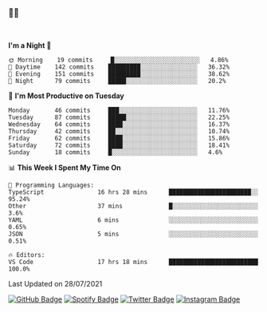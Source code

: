 ### 🤙🍺

<!-- <a href="https://github-readme-stats.vercel.app/api?username=hzak2xx&count_private=true&show_icons=true&theme=dracula">
  <img align="center" src="https://github-readme-stats.vercel.app/api?username=hzak2xx&count_private=true&show_icons=true&theme=dracula" />
</a>
</br> -->
</br>

<!--START_SECTION:waka-->
**I'm a Night 🦉** 

```text
🌞 Morning    19 commits     █░░░░░░░░░░░░░░░░░░░░░░░░   4.86% 
🌆 Daytime    142 commits    █████████░░░░░░░░░░░░░░░░   36.32% 
🌃 Evening    151 commits    █████████░░░░░░░░░░░░░░░░   38.62% 
🌙 Night      79 commits     █████░░░░░░░░░░░░░░░░░░░░   20.2%

```
📅 **I'm Most Productive on Tuesday** 

```text
Monday       46 commits     ███░░░░░░░░░░░░░░░░░░░░░░   11.76% 
Tuesday      87 commits     █████░░░░░░░░░░░░░░░░░░░░   22.25% 
Wednesday    64 commits     ████░░░░░░░░░░░░░░░░░░░░░   16.37% 
Thursday     42 commits     ██░░░░░░░░░░░░░░░░░░░░░░░   10.74% 
Friday       62 commits     ████░░░░░░░░░░░░░░░░░░░░░   15.86% 
Saturday     72 commits     ████░░░░░░░░░░░░░░░░░░░░░   18.41% 
Sunday       18 commits     █░░░░░░░░░░░░░░░░░░░░░░░░   4.6%

```


📊 **This Week I Spent My Time On** 

```text
💬 Programming Languages: 
TypeScript               16 hrs 28 mins      ███████████████████████░░   95.24% 
Other                    37 mins             █░░░░░░░░░░░░░░░░░░░░░░░░   3.6% 
YAML                     6 mins              ░░░░░░░░░░░░░░░░░░░░░░░░░   0.65% 
JSON                     5 mins              ░░░░░░░░░░░░░░░░░░░░░░░░░   0.51%

🔥 Editors: 
VS Code                  17 hrs 18 mins      █████████████████████████   100.0%

```


 Last Updated on 28/07/2021
<!--END_SECTION:waka-->

[![GitHub Badge](https://img.shields.io/badge/GitHub-100000?style=for-the-badge&logo=github&logoColor=white)](https://github.com/hzak2xx)
[![Spotify Badge](https://img.shields.io/badge/Spotify-1ED760?&style=for-the-badge&logo=spotify&logoColor=white)](https://open.spotify.com/user/uf90s6sbbh75a1mt44clkhkvf)
[![Twitter Badge](https://img.shields.io/badge/Twitter-1DA1F2?style=for-the-badge&logo=twitter&logoColor=white)](https://twitter.com/hzak2xx)
[![Instagram Badge](https://img.shields.io/badge/Instagram-E4405F?style=for-the-badge&logo=instagram&logoColor=white)](https://www.instagram.com/hzak2xx/)
